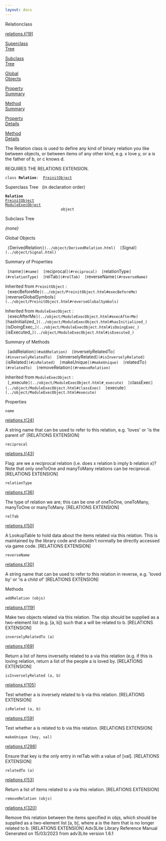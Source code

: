```yaml
---
layout: docs
---
```

<span class="title">Relation</span><span class="type">class</span>

[relations.t](../file/relations.t.html)\[[19](../source/relations.t.html#19)\]

[Superclass  
Tree](#_SuperClassTree_)

[Subclass  
Tree](#_SubClassTree_)

[Global  
Objects](#_ObjectSummary_)

[Property  
Summary](#_PropSummary_)

[Method  
Summary](#_MethodSummary_)

[Property  
Details](#_Properties_)

[Method  
Details](#_Methods_)



The Relation class is used to define any kind of binary relation you
like between objects, or between items of any other kind, e.g. x love y,
or a is the father of b, or c knows d.

REQUIRES THE RELATIONS EXTENSION.

`class `**`Relation`**` :   `[`PreinitObject`](../object/PreinitObject.html)



<span id="_SuperClassTree_"></span>



<span class="hdln">Superclass Tree</span>   (in declaration order)



**`Relation`**  
[`PreinitObject`](../object/PreinitObject.html)  
[`ModuleExecObject`](../object/ModuleExecObject.html)  
`                         object`  
<span id="_SubClassTree_"></span>



<span class="hdln">Subclass Tree</span>  



*(none)* <span id="_ObjectSummary_"></span>



<span class="hdln">Global Objects</span>  



` [`DerivedRelation`](../object/DerivedRelation.html)  [`Signal`](../object/Signal.html)  `
<span id="_PropSummary_"></span>



<span class="hdln">Summary of Properties</span>  



` [`name`](#name)  [`reciprocal`](#reciprocal)  [`relationType`](#relationType)  [`relTab`](#relTab)  [`reverseName`](#reverseName)  `

Inherited from `PreinitObject` :  
` [`execBeforeMe`](../object/PreinitObject.html#execBeforeMe)  [`reverseGlobalSymbols`](../object/PreinitObject.html#reverseGlobalSymbols)  `

Inherited from `ModuleExecObject` :  
` [`execAfterMe`](../object/ModuleExecObject.html#execAfterMe)  [`hasInitialized_`](../object/ModuleExecObject.html#hasInitialized_)  [`isDoingExec_`](../object/ModuleExecObject.html#isDoingExec_)  [`isExecuted_`](../object/ModuleExecObject.html#isExecuted_)  `

<span id="_MethodSummary_"></span>



<span class="hdln">Summary of Methods</span>  



` [`addRelation`](#addRelation)  [`inverselyRelatedTo`](#inverselyRelatedTo)  [`isInverselyRelated`](#isInverselyRelated)  [`isRelated`](#isRelated)  [`makeUnique`](#makeUnique)  [`relatedTo`](#relatedTo)  [`removeRelation`](#removeRelation)  `



Inherited from `ModuleExecObject` :  
` [`_execute`](../object/ModuleExecObject.html#_execute)  [`classExec`](../object/ModuleExecObject.html#classExec)  [`execute`](../object/ModuleExecObject.html#execute)  `

<span id="_Properties_"></span>



<span class="hdln">Properties</span>  



<span id="name"></span>

`name`

[relations.t](../file/relations.t.html)\[[24](../source/relations.t.html#24)\]



A string name that can be used to refer to this relation, e.g. 'loves'
or 'is the parent of' \[RELATIONS EXTENSION\]



<span id="reciprocal"></span>

`reciprocal`

[relations.t](../file/relations.t.html)\[[43](../source/relations.t.html#43)\]



Flag: are we a reciprocal relation (i.e. does x relation b imply b
relation x)? Note that only oneToOne and manyToMany relations can be
reciprocal. \[RELATIONS EXTENSION\]



<span id="relationType"></span>

`relationType`

[relations.t](../file/relations.t.html)\[[36](../source/relations.t.html#36)\]



The type of relation we are; this can be one of oneToOne, oneToMany,
manyToOne or manyToMany. \[RELATIONS EXTENSION\]



<span id="relTab"></span>

`relTab`

[relations.t](../file/relations.t.html)\[[50](../source/relations.t.html#50)\]



A LookupTable to hold data about the items related via this relation.
This is maintained by the library code and shouldn't normally be
directly accessed via game code. \[RELATIONS EXTENSION\]



<span id="reverseName"></span>

`reverseName`

[relations.t](../file/relations.t.html)\[[30](../source/relations.t.html#30)\]



A string name that can be used to refer to this relation in reverse,
e.g. 'loved by' or 'is a child of' \[RELATIONS EXTENSION\]



<span id="_Methods_"></span>



<span class="hdln">Methods</span>  



<span id="addRelation"></span>

`addRelation (objs)`

[relations.t](../file/relations.t.html)\[[119](../source/relations.t.html#119)\]



Make two objects related via this relation. The objs should be supplied
as a two-element list (e.g. \[a, b\]) such that a will be related to b.
\[RELATIONS EXTENSION\]



<span id="inverselyRelatedTo"></span>

`inverselyRelatedTo (a)`

[relations.t](../file/relations.t.html)\[[69](../source/relations.t.html#69)\]



Return a list of items inverselty related to a via this relation (e.g.
if this is loving relation, return a list of the people a is loved by.
\[RELATIONS EXTENSION\]



<span id="isInverselyRelated"></span>

`isInverselyRelated (a, b)`

[relations.t](../file/relations.t.html)\[[105](../source/relations.t.html#105)\]



Test whether a is inversely related to b via this relation. \[RELATIONS
EXTENSION\]



<span id="isRelated"></span>

`isRelated (a, b)`

[relations.t](../file/relations.t.html)\[[59](../source/relations.t.html#59)\]



Test whether a is related to b via this relation. \[RELATIONS
EXTENSION\]



<span id="makeUnique"></span>

`makeUnique (key, val)`

[relations.t](../file/relations.t.html)\[[298](../source/relations.t.html#298)\]



Ensure that key is the only entry in relTab with a value of \[val\].
\[RELATIONS EXTENSION\]



<span id="relatedTo"></span>

`relatedTo (a)`

[relations.t](../file/relations.t.html)\[[53](../source/relations.t.html#53)\]



Return a list of items related to a via this relation. \[RELATIONS
EXTENSION\]



<span id="removeRelation"></span>

`removeRelation (objs)`

[relations.t](../file/relations.t.html)\[[320](../source/relations.t.html#320)\]



Remove this relation between the items specified in objs, which should
be supplied as a two-element list \[a, b\], where a is the item that is
no longer related to b. \[RELATIONS EXTENSION\]
Adv3Lite Library Reference Manual  
Generated on 15/03/2023 from adv3Lite version 1.6.1


